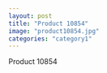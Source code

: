 ```yaml
---
layout: post
title: "Product 10854"
image: "product10854.jpg"
categories: "category1"
---
```

Product 10854
